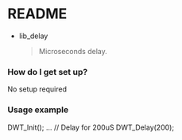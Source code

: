 # README #

* lib_delay
  > Microseconds delay.

### How do I get set up? ###

No setup required

### Usage example ###

  DWT_Init();
  ...
  // Delay for 200uS
  DWT_Delay(200); 
